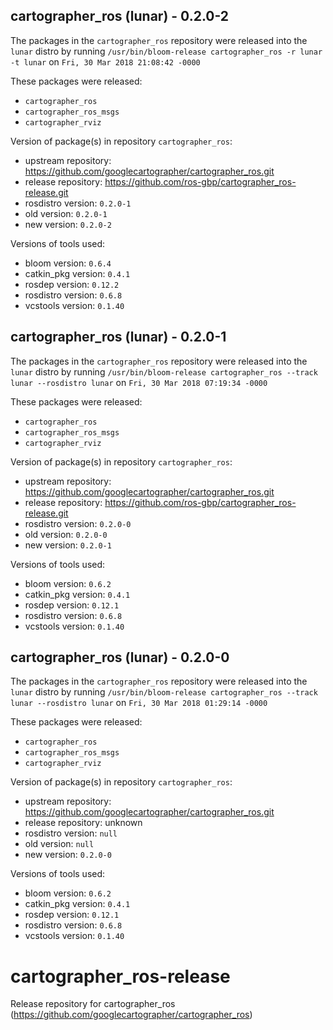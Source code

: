 ## cartographer_ros (lunar) - 0.2.0-2

The packages in the `cartographer_ros` repository were released into the `lunar` distro by running `/usr/bin/bloom-release cartographer_ros -r lunar -t lunar` on `Fri, 30 Mar 2018 21:08:42 -0000`

These packages were released:
- `cartographer_ros`
- `cartographer_ros_msgs`
- `cartographer_rviz`

Version of package(s) in repository `cartographer_ros`:

- upstream repository: https://github.com/googlecartographer/cartographer_ros.git
- release repository: https://github.com/ros-gbp/cartographer_ros-release.git
- rosdistro version: `0.2.0-1`
- old version: `0.2.0-1`
- new version: `0.2.0-2`

Versions of tools used:

- bloom version: `0.6.4`
- catkin_pkg version: `0.4.1`
- rosdep version: `0.12.2`
- rosdistro version: `0.6.8`
- vcstools version: `0.1.40`


## cartographer_ros (lunar) - 0.2.0-1

The packages in the `cartographer_ros` repository were released into the `lunar` distro by running `/usr/bin/bloom-release cartographer_ros --track lunar --rosdistro lunar` on `Fri, 30 Mar 2018 07:19:34 -0000`

These packages were released:
- `cartographer_ros`
- `cartographer_ros_msgs`
- `cartographer_rviz`

Version of package(s) in repository `cartographer_ros`:

- upstream repository: https://github.com/googlecartographer/cartographer_ros.git
- release repository: https://github.com/ros-gbp/cartographer_ros-release.git
- rosdistro version: `0.2.0-0`
- old version: `0.2.0-0`
- new version: `0.2.0-1`

Versions of tools used:

- bloom version: `0.6.2`
- catkin_pkg version: `0.4.1`
- rosdep version: `0.12.1`
- rosdistro version: `0.6.8`
- vcstools version: `0.1.40`


## cartographer_ros (lunar) - 0.2.0-0

The packages in the `cartographer_ros` repository were released into the `lunar` distro by running `/usr/bin/bloom-release cartographer_ros --track lunar --rosdistro lunar` on `Fri, 30 Mar 2018 01:29:14 -0000`

These packages were released:
- `cartographer_ros`
- `cartographer_ros_msgs`
- `cartographer_rviz`

Version of package(s) in repository `cartographer_ros`:

- upstream repository: https://github.com/googlecartographer/cartographer_ros.git
- release repository: unknown
- rosdistro version: `null`
- old version: `null`
- new version: `0.2.0-0`

Versions of tools used:

- bloom version: `0.6.2`
- catkin_pkg version: `0.4.1`
- rosdep version: `0.12.1`
- rosdistro version: `0.6.8`
- vcstools version: `0.1.40`


# cartographer_ros-release
Release repository for cartographer_ros (https://github.com/googlecartographer/cartographer_ros)
